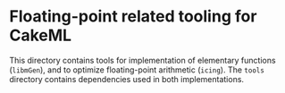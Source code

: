 # Floating-point related tooling for CakeML

This directory contains tools for implementation of elementary functions (`libmGen`),
and to optimize floating-point arithmetic (`icing`).
The `tools` directory contains dependencies used in both implementations.
